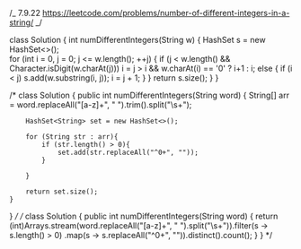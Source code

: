 /_
7.9.22
https://leetcode.com/problems/number-of-different-integers-in-a-string/
_/

class Solution {
int numDifferentIntegers(String w) {
HashSet<String> s = new HashSet<>();  
 for (int i = 0, j = 0; j <= w.length(); ++j) {
if (j < w.length() && Character.isDigit(w.charAt(j)))
i = j > i && w.charAt(i) == '0' ? i+1 : i;
else {
if (i < j) s.add(w.substring(i, j));
i = j + 1;
}
}
return s.size();
}
}

/\*
class Solution {
public int numDifferentIntegers(String word) {
String[] arr = word.replaceAll("[a-z]+", " ").trim().split("\\s+");

        HashSet<String> set = new HashSet<>();

        for (String str : arr){
            if (str.length() > 0){
                set.add(str.replaceAll("^0+", ""));
            }

        }

        return set.size();
    }

}
_/
/_
class Solution {
public int numDifferentIntegers(String word) {
return (int)Arrays.stream(word.replaceAll("[a-z]+", " ").split("\\s+")).filter(s -> s.length() > 0)
.map(s -> s.replaceAll("^0+", "")).distinct().count();
}
}
\*/
